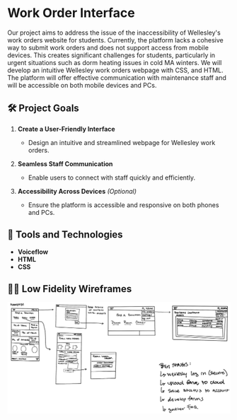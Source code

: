 # Work Order Interface  

Our project aims to address the issue of the inaccessibility of Wellesley's work orders website for students. Currently, the platform lacks a cohesive way to submit work orders and does not support access from mobile devices. This creates significant challenges for students, particularly in urgent situations such as dorm heating issues in cold MA winters.  We will develop an intuitive Wellesley work orders webpage with CSS, and HTML. The platform will offer effective communication with maintenance staff and will be accessible on both mobile devices and PCs. 

## 🛠️ Project Goals  
1. **Create a User-Friendly Interface**  
   - Design an intuitive and streamlined webpage for Wellesley work orders.  

2. **Seamless Staff Communication**  
   - Enable users to connect with staff quickly and efficiently.  

3. **Accessibility Across Devices** *(Optional)*  
   - Ensure the platform is accessible and responsive on both phones and PCs.  

## 🧰 Tools and Technologies  
- **Voiceflow**  
- **HTML**  
- **CSS**  


## 👩‍🎨 Low Fidelity Wireframes
![wireframes](./wireframesjpg.jpg)
